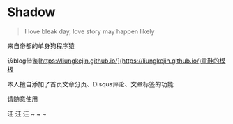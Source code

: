 # Shadow

> I love bleak day, love story may happen likely



来自帝都的单身狗程序猿

该blog借鉴[https://liungkejin.github.io/](https://liungkejin.github.io/)童鞋的模板

本人擅自添加了首页文章分页、Disqus评论、文章标签的功能

请随意使用

汪 汪 汪  ~ ~ ~ 




